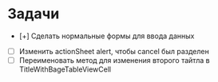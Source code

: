 #  Задачи

- [+] Сделать нормальные формы для ввода данных
- [ ] Изменить actionSheet alert, чтобы cancel был разделен
- [ ] Переименовать метод для изменения второго тайтла в TitleWithBageTableViewCell
